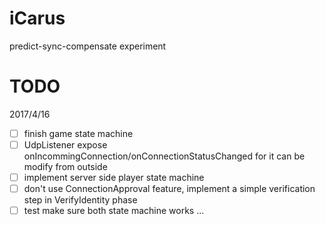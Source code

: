 # iCarus
predict-sync-compensate experiment

TODO
====
2017/4/16
- [ ] finish game state machine
- [ ] UdpListener expose onIncommingConnection/onConnectionStatusChanged for it can be modify from outside
- [ ] implement server side player state machine
- [ ] don't use ConnectionApproval feature, implement a simple verification step in VerifyIdentity phase
- [ ] test make sure both state machine works
...
